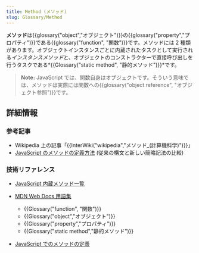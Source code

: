 ```yaml
---
title: Method (メソッド)
slug: Glossary/Method
---
```


**メソッド**は{{glossary("object","オブジェクト")}}の{{glossary("property","プロパティ")}}である{{glossary("function", "関数")}}です。メソッドには 2 種類があります。オブジェクトインスタンスごとに内蔵されたタスクとして実行される*インスタンスメソッド*と、オブジェクトのコンストラクターで直接呼び出しを行うタスクである*{{Glossary("static method", "静的メソッド")}}*です。

> **Note:** JavaScript では、関数自身はオブジェクトです。そういう意味では、メソッドは実際には関数への{{glossary("object reference", "オブジェクト参照")}}です。

## 詳細情報

### 参考記事

- Wikipedia 上の記事「{{InterWiki("wikipedia","メソッド_(計算機科学)")}}」
- [JavaScript のメソッドの定義方法](/ja/docs/Web/JavaScript/Reference/Functions/Method_definitions) (従来の構文と新しい簡略記法の比較)

### 技術リファレンス

- [JavaScript 内蔵メソッド一覧](/ja/docs/Web/JavaScript/Reference/Methods_Index)

<!---->

- [MDN Web Docs 用語集](/ja/docs/Glossary)

  - {{Glossary("function", "関数")}}
  - {{Glossary("object","オブジェクト")}}
  - {{Glossary("property","プロパティ")}}
  - {{Glossary("static method","静的メソッド")}}

- [JavaScript でのメソッドの定義](/ja/docs/Web/JavaScript/Reference/Functions/Method_definitions)
